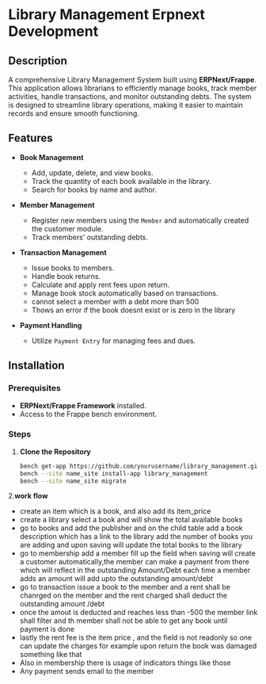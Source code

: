 # Library Management Erpnext Development
## Description

A comprehensive Library Management System built using **ERPNext/Frappe**. This application allows librarians to efficiently manage books, track member activities, handle transactions, and monitor outstanding debts. The system is designed to streamline library operations, making it easier to maintain records and ensure smooth functioning.


## Features

* **Book Management**
  - Add, update, delete, and view books.
  - Track the quantity of each book available in the library.
  - Search for books by name and author.

* **Member Management**
  - Register new members using the `Member` and automatically created the customer module.
  - Track members' outstanding debts.

* **Transaction Management**
  - Issue books to members.
  - Handle book returns.
  - Calculate and apply rent fees upon return.
  - Manage book stock automatically based on transactions.
  - cannot select a member with a debt more than 500
  - Thows an error if the book doesnt exist or is zero in the library

* **Payment Handling**
  - Utilize `Payment Entry` for managing fees and dues.

## Installation

### Prerequisites

* **ERPNext/Frappe Framework** installed.
* Access to the Frappe bench environment.

### Steps

1. **Clone the Repository**
   ```bash
   bench get-app https://github.com/yourusername/library_management.git
   bench --site name_site install-app library_management
   bench --site name_site migrate

2.**work flow**
* create an item which is a book, and also add its item_price
* create a library select a book and will show the total available books
* go to books and add the publisher and on the child table add a book description which has a link to the library add the number of books you are adding and upon saving will update the total books to the library
* go to membership add a member fill up the field when saving will create a customer automatically,the member can make a payment from there which will reflect in the outstanding Amount/Debt each time a member adds an amount will add upto the outstanding amount/debt
* go to transaction issue a book to the member and a rent shall be chanrged on the member and the rent charged shall deduct the outstanding amount /debt
* once the amout is deducted and reaches less than -500 the member link shall filter and th member shall not be able to get any book until payment is done
* lastly the  rent fee is the item price , and the field is not readonly so one can update the charges for example upon return the book was damaged something like that
* Also in membership there is usage of indicators things like those
* Any payment sends email to the member

  
